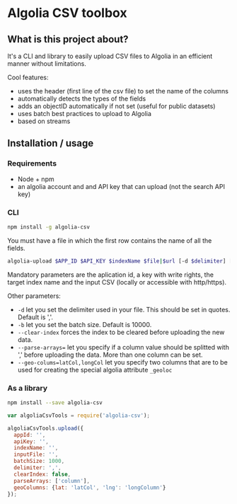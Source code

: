 # Algolia CSV toolbox

## What is this project about?

It's a CLI and library to easily upload CSV files to Algolia in an efficient manner
without limitations.

Cool features:
 - uses the header (first line of the csv file) to set the name of the columns
 - automatically detects the types of the fields
 - adds an objectID automatically if not set (useful for public datasets)
 - uses batch best practices to upload to Algolia
 - based on streams

## Installation / usage

### Requirements

 - Node + npm
 - an algolia account and and API key that can upload (not the search API key)

### CLI

```sh
npm install -g algolia-csv
```

You must have a file in which the first row contains the name of all the fields.

```sh
algolia-upload $APP_ID $API_KEY $indexName $file|$url [-d $delimiter] [-b $batchSizer] [--clear-index] [--parse-arrays=$column]
```

Mandatory parameters are the aplication id, a key with write rights, the target index name and the input CSV (locally or accessible
with http/https).

Other parameters:
 - `-d` let you set the delimiter used in your file. This should be set in quotes. Default is ','.
 - `-b` let you set the batch size. Default is 10000.
 - `--clear-index` forces the index to be cleared before uploading the new data.
 - `--parse-arrays=` let you specify if a column value should be splitted with ',' before uploading the data. More than one column can be set.
 - `--geo-colums=latCol,longCol` let you specify two columns that are to  be used for creating the special algolia attribute `_geoloc`

### As a library

```sh
npm install --save algolia-csv
```

```javascript
var algoliaCsvTools = require('algolia-csv');

algoliaCsvTools.upload({
  appId: '',
  apiKey: '',
  indexName: '',
  inputFile: '',
  batchSize: 1000,
  delimiter: ',',
  clearIndex: false,
  parseArrays: ['column'],
  geoColumns: {lat: 'latCol', 'lng': 'longColumn'}
});
```
